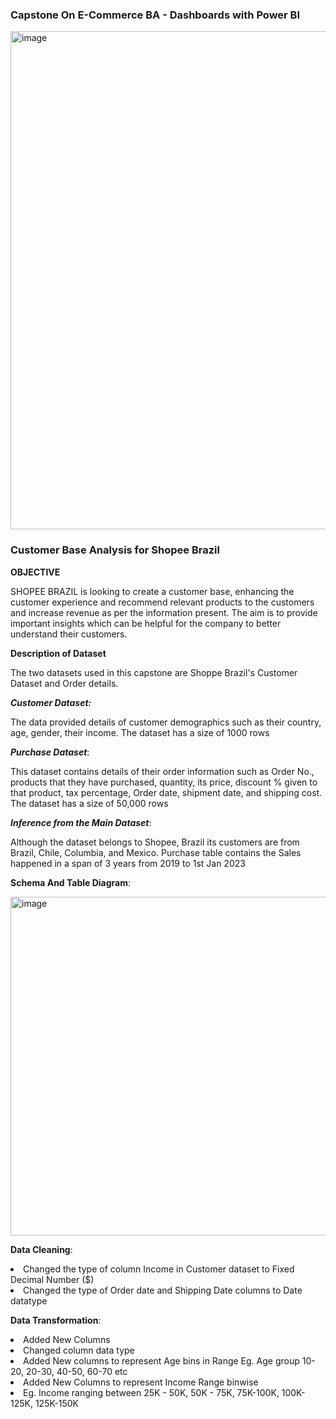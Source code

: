 ### Capstone On E-Commerce BA - Dashboards with Power BI ###

<img width="797" alt="image" src="https://github.com/radha-r27/radha-r27/assets/144864829/ede2793e-5ea9-4cac-ab10-9eeed6f989a0">

### Customer Base Analysis for Shopee Brazil ###
**OBJECTIVE**

SHOPEE BRAZIL is looking to create a customer base, enhancing the customer experience and recommend relevant
products to the customers and increase revenue as per the information present.
The aim is to provide important insights which can be helpful for the company to better understand their
customers.

**Description of Dataset**

The two datasets used in this capstone are Shoppe Brazil's Customer Dataset and Order details.

**_Customer Dataset:_**

The data provided details of customer demographics such as their country, age, gender, their income. The dataset has a size of 1000 rows


**_Purchase Dataset_**:

This dataset contains details of their order information such as Order No., products that they have purchased, quantity, its price, discount % given
to that product, tax percentage, Order date, shipment date, and shipping cost. The dataset has a size of 50,000 rows

**_Inference from the Main Dataset_**:

Although the dataset belongs to Shopee, Brazil its customers are from Brazil, Chile, Columbia, and Mexico. Purchase table contains the Sales
happened in a span of 3 years from 2019 to 1st Jan 2023

**Schema And Table Diagram**:

<img width="542" alt="image" src="https://github.com/radha-r27/radha-r27/assets/144864829/01c293a7-d7ec-4eca-9217-3b15751d38c9">


**Data Cleaning**:

<li> Changed the type of column Income in Customer dataset to Fixed Decimal Number ($)</li>
<li> Changed the type of Order date and Shipping Date columns to Date datatype</li>


**Data Transformation**:

<li> Added New Columns </li>
<li> Changed column data type </li>
<li> Added New columns to represent Age bins in Range Eg. Age group 10-20, 20-30, 40-50, 60-70 etc</li>
<li> Added New Columns to represent Income Range binwise </li>
            <li> Eg. Income ranging between 25K - 50K, 50K - 75K, 75K-100K, 100K-125K, 125K-150K</li>
<!---
radha-r27/radha-r27 is a ✨ special ✨ repository because its `README.md` (this file) appears on your GitHub profile.
You can click the Preview link to take a look at your changes.
--->
